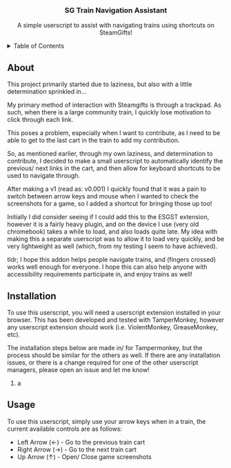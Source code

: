 <h3 align="center">SG Train Navigation Assistant</h3>

  <p align="center">
    A simple userscript to assist with navigating trains using shortcuts on SteamGifts!
  </p>
</div>

<details>
  <summary>Table of Contents</summary>
  <ol>
    <li><a href="#about">About</a></li>
    <li><a href="#installation">Installation</a></li>
    <li><a href="#usage">Usage</a></li>
  </ol>
</details>


## About

This project primarily started due to laziness, but also with a little determination sprinkled in... 

My primary method of interaction with Steamgifts is through a trackpad. As such, when there is a large community train, I quickly lose motivation to click through each link. 

This poses a problem, especially when I want to contribute, as I need to be able to get to the last cart in the train to add my contribution. 

So, as mentioned earlier, through my own laziness, and determination to contribute, I decided to make a small userscript to automatically identify the previous/ next links in the cart, and then allow for keyboard shortcuts to be used to navigate through. 

After making a v1 (read as: v0.001) I quickly found that it was a pain to switch between arrow keys and mouse when I wanted to check the screenshots for a game, so I added a shortcut for bringing those up too!

Initially I did consider seeing if I could add this to the ESGST extension, however it is a fairly heavy plugin, and on the device I use (very old chromebook) takes a while to load, and also loads quite late. My idea with making this a separate userscript was to allow it to load very quickly, and be very lightweight as well (which, from my testing I seem to have achieved).

tldr; I hope this addon helps people navigate trains, and (fingers crossed) works well enough for everyone. I hope this can also help anyone with accessibility requirements participate in, and enjoy trains as well!


## Installation
To use this userscript, you will need a userscript extension installed in your browser. This has been developed and tested with TamperMonkey, however any userscript extension should work (i.e. ViolentMonkey, GreaseMonkey, etc).

The installation steps below are made in/ for Tampermonkey, but the process should be similar for the others as well. If there are any installation issues, or there is a change required for one of the other userscript managers, please open an issue and let me know!

1. a


## Usage

To use this userscript, simply use your arrow keys when in a train, the current available controls are as follows:

- Left Arrow (←) - Go to the previous train cart
- Right Arrow (→) - Go to the next train cart
- Up Arrow (↑) - Open/ Close game screenshots
